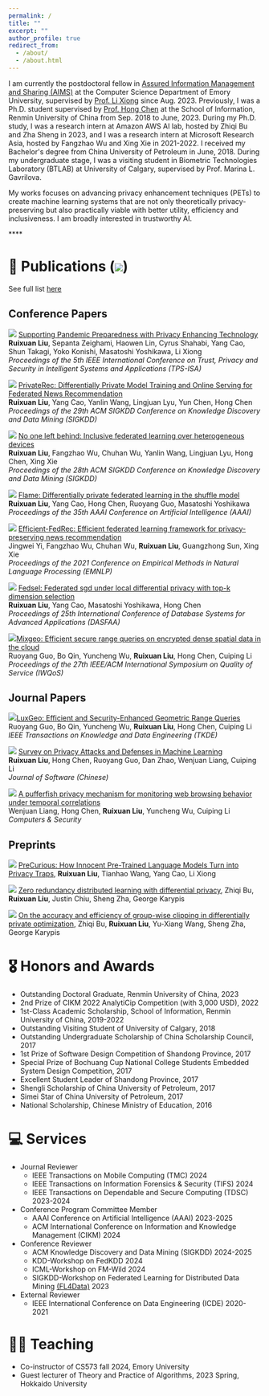```yaml
---
permalink: /
title: ""
excerpt: ""
author_profile: true
redirect_from: 
  - /about/
  - /about.html
---
```


<!-- {% if site.google_scholar_stats_use_cdn %}
{% assign gsDataBaseUrl = "https://cdn.jsdelivr.net/gh/" | append: site.repository | append: "@" %}
{% else %}
{% assign gsDataBaseUrl = "https://raw.githubusercontent.com/" | append: site.repository | append: "/" %}
{% endif %}
{% assign url = gsDataBaseUrl | append: "google-scholar-stats/gs_data_shieldsio.json" %} -->

<span class='anchor' id='about-me'></span>

I am currently the postdoctoral fellow in [Assured Information Management and Sharing (AIMS)](http://www.cs.emory.edu/site/aims/people.html) at the Computer Science Department of  Emory University, supervised by [Prof. Li Xiong](http://www.cs.emory.edu/~lxiong/) since Aug. 2023. 
Previously, I was a Ph.D. student supervised by [Prof. Hong Chen](http://info.ruc.edu.cn/Home/Faculty/Departments/ComputerScienceandTechnology/fad56fc492784d1fa87f662044649b2f.blk.htm) at the School of Information, Renmin University of China from Sep. 2018 to June, 2023.
During my Ph.D. study, I was a research intern at Amazon AWS AI lab, hosted by Zhiqi Bu and Zha Sheng in 2023, and I was a research intern at Microsoft Research Asia, hosted by Fangzhao Wu and Xing Xie in 2021-2022.
I received my Bachelor's degree from China University of Petroleum in June, 2018.
During my undergraduate stage, I was a visiting student in Biometric Technologies Laboratory (BTLAB) at University of Calgary, supervised by Prof. Marina L. Gavrilova.

<!-- <span class='anchor' id='news'></span> -->

<!-- # 🔥 News
- *2024.06*: &nbsp;🎉🎉 Personal website is online. -->

<!-- <span class='anchor' id='research'></span>

# 🧐 Research -->
My works focuses on advancing privacy enhancement techniques (PETs) to create machine learning systems that are not only theoretically privacy-preserving but also practically viable with better utility, efficiency and inclusiveness.
I am broadly interested in trustworthy AI.

<!-- <span style="color:red">Please drop me an email if you are interested in collaborations.</span> -->****

<span class='anchor' id='publications'></span>

# 📝 Publications (<a href='https://scholar.google.com/citations?user=sXWB1UQAAAAJ'><img src="https://img.shields.io/endpoint?url={{ url | url_encode }}&logo=Google%20Scholar&labelColor=f6f6f6&color=9cf&style=flat&label=citations"></a>)
<!-- (*: Mentored student; †: Equal contribution.) -->
<!-- See full list [here](https://scholar.google.com/citations?user=sXWB1UQAAAAJ) -->
<!-- <a href='https://scholar.google.com/citations?user=sXWB1UQAAAAJ'>
  <img src="https://img.shields.io/badge/citations-123-blue?logo=Google%20Scholar&labelColor=f6f6f6&color=9cf&style=flat">
</a> -->
See full list [here](https://scholar.google.com/citations?user=sXWB1UQAAAAJ&hl=en)

## <i class="fa fa-paper-plane"></i> Conference Papers

<!-- <div class='paper-box'><div class='paper-box-image'><div><div class="badge">NeurIPS 2019</div><img src='images/favicon-16x16.jpg' alt="sym" width="50%"></div></div>
<div class='paper-box-text' markdown="1"> -->

<!-- [FastSpeech: Fast, Robust and Controllable Text to Speech](https://papers.nips.cc/paper/8580-fastspeech-fast-robust-and-controllable-text-to-speech.pdf) \\
**Yi Ren**, Yangjun Ruan, Xu Tan, Tao Qin, Sheng Zhao, Zhou Zhao, Tie-Yan Liu

[**Project**](https://speechresearch.github.io/fastspeech/) <strong><span class='show_paper_citations' data='4FA6C0AAAAAJ:qjMakFHDy7sC'></span></strong>

- FastSpeech is the first fully parallel end-to-end speech synthesis model.
</div>
</div> -->

<img src="https://img.shields.io/badge/TPS_ISA-2023-blue"> [Supporting Pandemic Preparedness with Privacy Enhancing Technology]() \
**Ruixuan Liu**, Sepanta Zeighami, Haowen Lin, Cyrus Shahabi, Yang Cao, Shun Takagi, Yoko Konishi, Masatoshi Yoshikawa, Li Xiong \
*Proceedings of the 5th IEEE International Conference on Trust, Privacy and Security in Intelligent Systems and Applications (TPS-ISA)*

<img src="https://img.shields.io/badge/SIGKDD-2023-blue"> [PrivateRec: Differentially Private Model Training and Online Serving for Federated News Recommendation](https://dl.acm.org/doi/abs/10.1145/3580305.3599889) \
**Ruixuan Liu**, Yang Cao, Yanlin Wang, Lingjuan Lyu, Yun Chen, Hong Chen \
*Proceedings of the 29th ACM SIGKDD Conference on Knowledge Discovery and Data Mining (SIGKDD)*

<img src="https://img.shields.io/badge/SIGKDD-2022-blue"> [No one left behind: Inclusive federated learning over heterogeneous devices](https://dl.acm.org/doi/abs/10.1145/3534678.3539086) \
**Ruixuan Liu**, Fangzhao Wu, Chuhan Wu, Yanlin Wang, Lingjuan Lyu, Hong Chen, Xing Xie \
*Proceedings of the 28th ACM SIGKDD Conference on Knowledge Discovery and Data Mining (SIGKDD)*

<img src="https://img.shields.io/badge/AAAI-2021-blue"> [Flame: Differentially private federated learning in the shuffle model](https://ojs.aaai.org/index.php/AAAI/article/view/17053) \
**Ruixuan Liu**, Yang Cao, Hong Chen, Ruoyang Guo, Masatoshi Yoshikawa \
*Proceedings of the 35th AAAI Conference on Artificial Intelligence (AAAI)*

<img src="https://img.shields.io/badge/EMNLP-2021-blue"> [Efficient-FedRec: Efficient federated learning framework for privacy-preserving news recommendation](https://aclanthology.org/2021.emnlp-main.223.pdf) \
Jingwei Yi, Fangzhao Wu, Chuhan Wu, **Ruixuan Liu**, Guangzhong Sun, Xing Xie \
*Proceedings of the 2021 Conference on Empirical Methods in Natural Language Processing (EMNLP)*

<!-- <img src="https://img.shields.io/badge/-2021-blue"> [Multi-modal motion-capture-based biometric systems for emergency response and patient rehabilitation](https://www.igi-global.com/chapter/multi-modal-motion-capture-based-biometric-systems-for-emergency-response-and-patient-rehabilitation/261369)
Marina L Gavrilova, Ferdous Ahmed, ASM Hossain Bari, **Ruixuan Liu**, Tiantian Liu, Yann Maret, Brandon Kawah Sieu, Tanuja Sudhakar \
*Research Anthology on Rehabilitation Practices and Therapy* -->

<img src="https://img.shields.io/badge/DASFAA-2020-blue"> [Fedsel: Federated sgd under local differential privacy with top-k dimension selection](https://link.springer.com/chapter/10.1007/978-3-030-59410-7_33) \
**Ruixuan Liu**, Yang Cao, Masatoshi Yoshikawa, Hong Chen \
*Proceedings of 25th International Conference of Database Systems for Advanced Applications (DASFAA)*

<img src="https://img.shields.io/badge/IWQoS-2019-blue">[Mixgeo: Efficient secure range queries on encrypted dense spatial data in the cloud](https://dl.acm.org/doi/abs/10.1145/3326285.3329064) \
Ruoyang Guo, Bo Qin, Yuncheng Wu, **Ruixuan Liu**, Hong Chen, Cuiping Li \
*Proceedings of the 27th IEEE/ACM International Symposium on Quality of Service (IWQoS)*

<!-- <img src=""> [Local differential privacy with k-anonymous for frequency estimation]()
Dan Zhao, Hong Chen, Suyun Zhao, Xiaoying Zhang, Cuiping Li, **Ruixuan Liu** \
*Proceedings of the IEEE International Conference on Big Data (Big Data)* -->

## <i class="fa fa-paper-plane"></i> Journal Papers
<img src="https://img.shields.io/badge/TKDE-2021-blue">[LuxGeo: Efficient and Security-Enhanced Geometric Range Queries](https://ieeexplore.ieee.org/abstract/document/9477110) \
Ruoyang Guo, Bo Qin, Yuncheng Wu, **Ruixuan Liu**, Hong Chen, Cuiping Li \
*IEEE Transactions on Knowledge and Data Engineering (TKDE)*

<img src="https://img.shields.io/badge/JoS-2020-blue"> [Survey on Privacy Attacks and Defenses in Machine Learning](https://www.jos.org.cn/jos/article/abstract/5904) \
**Ruixuan Liu**, Hong Chen, Ruoyang Guo, Dan Zhao, Wenjuan Liang, Cuiping Li \
*Journal of Software (Chinese)*

<img src="https://img.shields.io/badge/C&S-2020-blue"> [A pufferfish privacy mechanism for monitoring web browsing behavior under temporal correlations](https://www.sciencedirect.com/science/article/abs/pii/S0167404820300389) \
Wenjuan Liang, Hong Chen, **Ruixuan Liu**, Yuncheng Wu, Cuiping Li \
*Computers & Security*

## <i class="fa fa-paper-plane"></i> Preprints
<img src="https://img.shields.io/badge/arXiv-blue"> [PreCurious: How Innocent Pre-Trained Language Models Turn into Privacy Traps](https://arxiv.org/pdf/2403.09562), **Ruixuan Liu**, Tianhao Wang, Yang Cao, Li Xiong

<img src="https://img.shields.io/badge/arXiv-blue"> [Zero redundancy distributed learning with differential privacy](https://arxiv.org/pdf/2311.11822), Zhiqi Bu, **Ruixuan Liu**, Justin Chiu, Sheng Zha, George Karypis

<img src="https://img.shields.io/badge/arXiv-blue"> [On the accuracy and efficiency of group-wise clipping in differentially private optimization](https://arxiv.org/pdf/2310.19215), Zhiqi Bu, **Ruixuan Liu**, Yu-Xiang Wang, Sheng Zha, George Karypis

<span class='anchor' id='honors-and-awards'></span>

# 🎖 Honors and Awards
- Outstanding Doctoral Graduate, Renmin University of China, 2023
- 2nd Prize of CIKM 2022 AnalytiCip Competition (with 3,000 USD), 2022
- 1st-Class Academic Scholarship, School of Information, Renmin University of China, 2019-2022
- Outstanding Visiting Student of University of Calgary, 2018
- Outstanding Undergraduate Scholarship of China Scholarship Council, 2017
- 1st Prize of Software Design Competition of Shandong Province, 2017
- Special Prize of Bochuang Cup National College Students Embedded System Design Competition, 2017
- Excellent Student Leader of Shandong Province, 2017
- Shengli Scholarship of China University of Petroleum, 2017
- Simei Star of China University of Petroleum, 2017
- National Scholarship, Chinese Ministry of Education, 2016

<span class='anchor' id='services'></span>

# 💻 Services
- Journal Reviewer
  - IEEE Transactions on Mobile Computing (TMC) 2024
  - IEEE Transactions on Information Forensics & Security (TIFS) 2024
  - IEEE Transactions on Dependable and Secure Computing (TDSC) 2023-2024
- Conference Program Committee Member
  - AAAI Conference on Artificial Intelligence (AAAI) 2023-2025
  - ACM International Conference on Information and Knowledge Management (CIKM) 2024
- Conference Reviewer
  - ACM Knowledge Discovery and Data Mining (SIGKDD) 2024-2025
  - KDD-Workshop on FedKDD 2024
  - ICML-Workshop on FM-Wild 2024
  - SIGKDD-Workshop on Federated Learning for Distributed Data Mining [(FL4Data)](https://fl4data-mining.github.io/) 2023
- External Reviewer
  - IEEE International Conference on Data Engineering (ICDE) 2020-2021

<span class='anchor' id='others'></span>

# 👩‍🏫 Teaching
- Co-instructor of CS573 fall 2024, Emory University
- Guest lecturer of Theory and Practice of Algorithms, 2023 Spring, Hokkaido University

<!-- # 🎤 Talks -->

<!-- # 📖 Educations -->

<!-- # 💼 Internships -->

<!-- # 💬 Invited Talks
- *2021.06*, Lorem ipsum dolor sit amet, consectetur adipiscing elit. Vivamus ornare aliquet ipsum, ac tempus justo dapibus sit amet. 
- *2021.03*, Lorem ipsum dolor sit amet, consectetur adipiscing elit. Vivamus ornare aliquet ipsum, ac tempus justo dapibus sit amet.  \| [\[video\]](https://github.com/) -->

<!-- # 💻 Experiences
- *2019.08 - 2020.05*, [Y-Tech Lab, Kuaishou Technology](https://www.kuaishou.com/), Beijing, China.
- *2020.05 - Now*,&nbsp;&nbsp;&nbsp;&nbsp;&nbsp;[Media Computing Group, Microsoft Research Asia](https://www.microsoft.com/en-us/research/group/media-computing-group/), Beijing, China. -->
